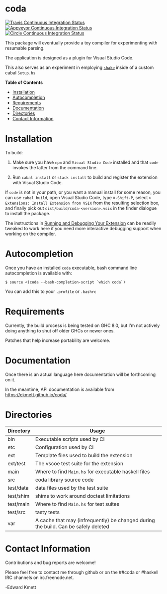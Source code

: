 # coda

[![Travis Continuous Integration Status][travis-img]][travis]
[![Appveyor Continuous Integration Status][appveyor-img]][appveyor]
[![Circle Continuous Integration Status][circle-img]][circle]


This package will eventually provide a toy compiler for experimenting with resumable parsing.

The application is designed as a plugin for Visual Studio Code.

This also serves as an experiment in employing [`shake`][shake] inside of a custom cabal `Setup.hs`

**Table of Contents**

- [Installation](#installation)
- [Autocompletion](#autocompletion)
- [Requirements](#requirements)
- [Documentation](#documentation)
- [Directories](#directories)
- [Contact Information](#contact-information)

Installation
============

To build:

1. Make sure you have `npm` and `Visual Studio Code` installed and that `code` invokes the latter from the command line.

2. Run `cabal install` or `stack install` to build and register the extension with Visual Studio Code.

If `code` is not in your path, or you want a manual install for some reason, you can use `cabal build`, open Visual Studio
Code, type `⌘-Shift-P`, select `> Extensions: Install Extension from VSIX` from the resulting selection box, and finally pick out `dist/build/coda-<version>.vsix` in the finder dialogue to install the package.

The instructions in [Running and Debugging Your Extension][debugging-extensions] can be readily tweaked to work here if you
need more interactive debugging support when working on the compiler.

Autocompletion
==============

Once you have an installed `coda` executable, bash command line autocompletion is available with:

```
$ source <(coda --bash-completion-script `which coda`)
```

You can add this to your `.profile` or `.bashrc`

Requirements
============

Currently, the build process is being tested on GHC 8.0, but I'm not actively doing anything to shut off older GHCs or newer ones.

Patches that help increase portability are welcome.

Documentation
=============

Once there is an actual language here documentation will be forthcoming on it.

In the meantime, API documentation is available from https://ekmett.github.io/coda/

Directories
===========

| Directory | Usage |
| --------- | --- |
| bin       | Executable scripts used by CI |
| etc       | Configuration used by CI |
| ext       | Template files used to build the extension |
| ext/test  | The vscoe test suite for the extension |
| main      | Where to find `Main.hs` for executable haskell files |
| src       | coda library source code |
| test/data | data files used by the test suite |
| test/shim | shims to work around doctest limitations |
| test/main | Where to find `Main.hs` for test suites |
| test/src  | tasty tests |
| var       | A cache that may (infrequently) be changed during the build. Can be safely deleted |

Contact Information
===================

Contributions and bug reports are welcome!

Please feel free to contact me through github or on the ##coda or #haskell IRC channels on irc.freenode.net.

-Edward Kmett

 [appveyor]: https://ci.appveyor.com/project/ekmett/coda
 [appveyor-img]: https://ci.appveyor.com/api/projects/status/github/ekmett/coda?branch=master&svg=true
 [circle]: https://circleci.com/gh/ekmett/coda
 [circle-img]: https://circleci.com/gh/ekmett/coda.png?style=shield
 [debugging-extensions]: https://code.visualstudio.com/docs/extensions/debugging-extensions
 [shake]: http://shakebuild.com/
 [travis]: http://travis-ci.org/ekmett/coda
 [travis-img]: https://secure.travis-ci.org/ekmett/coda.png?branch=master
